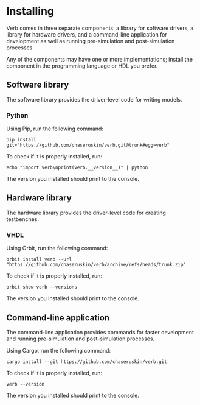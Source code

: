 # Installing

Verb comes in three separate components: a library for software drivers, a library for hardware drivers, and a command-line application for development as well as running pre-simulation and post-simulation processes.

Any of the components may have one or more implementations; install the component in the programming language or HDL you prefer.

## Software library

The software library provides the driver-level code for writing models.

### Python

Using Pip, run the following command:
```
pip install git+"https://github.com/chaseruskin/verb.git@trunk#egg=verb"
```

To check if it is properly installed, run:
```
echo "import verb\nprint(verb.__version__)" | python
```
The version you installed should print to the console.

## Hardware library

The hardware library provides the driver-level code for creating testbenches.

### VHDL

Using Orbit, run the following command:
```
orbit install verb --url "https://github.com/chaseruskin/verb/archive/refs/heads/trunk.zip"
```

To check if it is properly installed, run:
```
orbit show verb --versions
```
The version you installed should print to the console.

## Command-line application

The command-line application provides commands for faster development and running pre-simulation and post-simulation processes.

Using Cargo, run the following command:
```
cargo install --git https://github.com/chaseruskin/verb.git
```

To check if it is properly installed, run:
```
verb --version
```
The version you installed should print to the console.